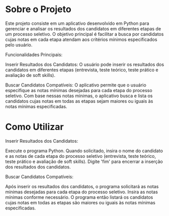 # Sobre o Projeto
Este projeto consiste em um aplicativo desenvolvido em Python para gerenciar e analisar os resultados dos candidatos em diferentes etapas de um processo seletivo. O objetivo principal é facilitar a busca por candidatos cujas notas em cada etapa atendam aos critérios mínimos especificados pelo usuário.

Funcionalidades Principais:

Inserir Resultados dos Candidatos: O usuário pode inserir os resultados dos candidatos em diferentes etapas (entrevista, teste teórico, teste prático e avaliação de soft skills).

Buscar Candidatos Compatíveis: O aplicativo permite que o usuário especifique as notas mínimas desejadas para cada etapa do processo seletivo. Com base nessas notas mínimas, o aplicativo busca e lista os candidatos cujas notas em todas as etapas sejam maiores ou iguais às notas mínimas especificadas.

# Como Utilizar
Inserir Resultados dos Candidatos:

Execute o programa Python.
Quando solicitado, insira o nome do candidato e as notas de cada etapa do processo seletivo (entrevista, teste teórico, teste prático e avaliação de soft skills). Digite 'fim' para encerrar a inserção dos resultados dos candidatos.

Buscar Candidatos Compatíveis:

Após inserir os resultados dos candidatos, o programa solicitará as notas mínimas desejadas para cada etapa do processo seletivo. Insira as notas mínimas conforme necessário. O programa então listará os candidatos cujas notas em todas as etapas são maiores ou iguais às notas mínimas especificadas.
